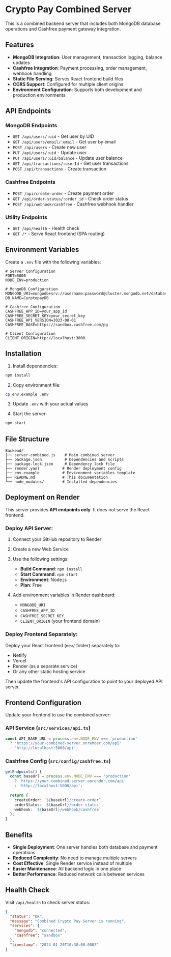 # Crypto Pay Combined Server

This is a combined backend server that includes both MongoDB database operations and Cashfree payment gateway integration.

## Features

- **MongoDB Integration**: User management, transaction logging, balance updates
- **Cashfree Integration**: Payment processing, order management, webhook handling
- **Static File Serving**: Serves React frontend build files
- **CORS Support**: Configured for multiple client origins
- **Environment Configuration**: Supports both development and production environments

## API Endpoints

### MongoDB Endpoints
- `GET /api/users/:uid` - Get user by UID
- `GET /api/users/email/:email` - Get user by email
- `POST /api/users` - Create new user
- `PUT /api/users/:uid` - Update user
- `PUT /api/users/:uid/balance` - Update user balance
- `GET /api/transactions/:userId` - Get user transactions
- `POST /api/transactions` - Create transaction

### Cashfree Endpoints
- `POST /api/create-order` - Create payment order
- `GET /api/order-status/:order_id` - Check order status
- `POST /api/webhook/cashfree` - Cashfree webhook handler

### Utility Endpoints
- `GET /api/health` - Health check
- `GET /*` - Serve React frontend (SPA routing)

## Environment Variables

Create a `.env` file with the following variables:

```env
# Server Configuration
PORT=5000
NODE_ENV=production

# MongoDB Configuration
MONGODB_URI=mongodb+srv://username:password@cluster.mongodb.net/database
DB_NAME=CyrptopayDB

# Cashfree Configuration
CASHFREE_APP_ID=your_app_id
CASHFREE_SECRET_KEY=your_secret_key
CASHFREE_API_VERSION=2023-08-01
CASHFREE_BASE=https://sandbox.cashfree.com/pg

# Client Configuration
CLIENT_ORIGIN=http://localhost:3000
```

## Installation

1. Install dependencies:
```bash
npm install
```

2. Copy environment file:
```bash
cp env.example .env
```

3. Update `.env` with your actual values

4. Start the server:
```bash
npm start
```

## File Structure

```
Backend/
├── server-combined.js    # Main combined server
├── package.json          # Dependencies and scripts
├── package-lock.json     # Dependency lock file
├── render.yaml          # Render deployment config
├── env.example          # Environment variables template
├── README.md            # This documentation
└── node_modules/        # Installed dependencies
```

## Deployment on Render

This server provides **API endpoints only**. It does not serve the React frontend.

### Deploy API Server:

1. Connect your GitHub repository to Render
2. Create a new Web Service
3. Use the following settings:
   - **Build Command**: `npm install`
   - **Start Command**: `npm start`
   - **Environment**: Node.js
   - **Plan**: Free

4. Add environment variables in Render dashboard:
   - `MONGODB_URI`
   - `CASHFREE_APP_ID`
   - `CASHFREE_SECRET_KEY`
   - `CLIENT_ORIGIN` (your frontend domain)

### Deploy Frontend Separately:

Deploy your React frontend (`new/` folder) separately to:
- Netlify
- Vercel
- Render (as a separate service)
- Or any other static hosting service

Then update the frontend's API configuration to point to your deployed API server.

## Frontend Configuration

Update your frontend to use the combined server:

### API Service (`src/services/api.ts`)
```typescript
const API_BASE_URL = process.env.NODE_ENV === 'production' 
  ? 'https://your-combined-server.onrender.com/api' 
  : 'http://localhost:5000/api';
```

### Cashfree Config (`src/config/cashfree.ts`)
```typescript
getEndpoints() {
  const baseUrl = process.env.NODE_ENV === 'production' 
    ? 'https://your-combined-server.onrender.com/api'
    : 'http://localhost:5000/api';
  
  return {
    createOrder: `${baseUrl}/create-order`,
    orderStatus: `${baseUrl}/order-status`,
    webhook: `${baseUrl}/webhook/cashfree`
  };
}
```

## Benefits

- **Single Deployment**: One server handles both database and payment operations
- **Reduced Complexity**: No need to manage multiple servers
- **Cost Effective**: Single Render service instead of multiple
- **Easier Maintenance**: All backend logic in one place
- **Better Performance**: Reduced network calls between services

## Health Check

Visit `/api/health` to check server status:
```json
{
  "status": "OK",
  "message": "Combined Crypto Pay Server is running",
  "services": {
    "mongodb": "connected",
    "cashfree": "sandbox"
  },
  "timestamp": "2024-01-20T10:30:00.000Z"
}
```
